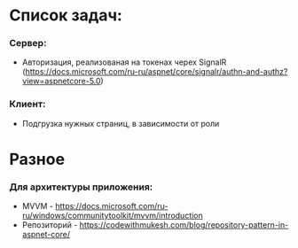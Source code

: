 # Список задач:

### Сервер:
- Авторизация, реализованая на токенах черех SignalR  (https://docs.microsoft.com/ru-ru/aspnet/core/signalr/authn-and-authz?view=aspnetcore-5.0)

### Клиент:
- Подгрузка нужных страниц, в зависимости от роли



# Разное

### Для архитектуры приложения:
- MVVM - https://docs.microsoft.com/ru-ru/windows/communitytoolkit/mvvm/introduction
- Репозиторий - https://codewithmukesh.com/blog/repository-pattern-in-aspnet-core/